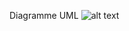 Diagramme UML
![alt text](https://cdn.discordapp.com/attachments/685214044478505146/938816854250618920/unknown.png)